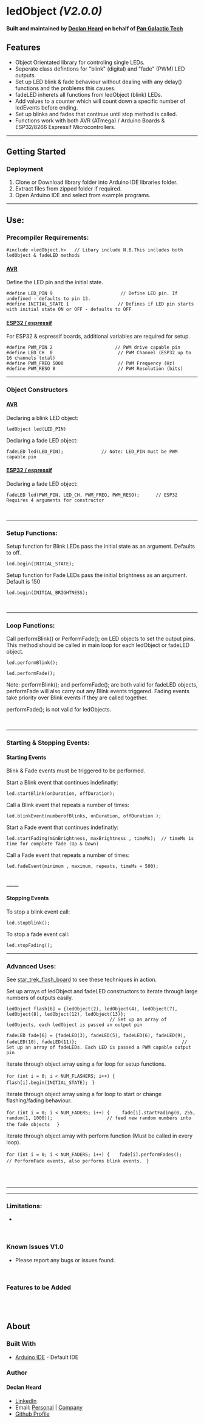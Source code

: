 # ledObject *(V2.0.0)*
#### Built and maintained by [Declan Heard](mailto:pangalactictech@gmail.com "Email me!") on behalf of [Pan Galactic Tech](https://PanGalacticTech.com)

## Features
* Object Orientated library for controling single LEDs.
* Seperate class defintions for "blink" (digital) and "fade" (PWM) LED outputs.
* Set up LED blink & fade behaviour without dealing with any delay() functions and the problems this causes.
* fadeLED inherets all functions from ledObject (blink) LEDs.
* Add values to a counter which will count down a specific number of ledEvents before ending.
* Set up blinks and fades that continue until stop method is called.
* Functions work with both AVR (ATmega) / Arduino Boards & ESP32/8266 Espressif Microcontrollers.

___________________________________________________________________________________________________________

## Getting Started
### Deployment
1. Clone or Download library folder into Arduino IDE libraries folder.
2. Extract files from zipped folder if required.
3. Open Arduino IDE and select from example programs.

___________________________________________________________________________________________________________

## Use:

### Precompiler Requirements:

`#include <ledObject.h>   // Libary include N.B.This includes both ledObject & fadeLED methods `


#### <u>AVR</u>
Define the LED pin and the initial state.

`#define LED_PIN 9                         // Define LED pin. If undefined - defaults to pin 13.` <br>
`#define INITIAL_STATE 1                  // Defines if LED pin starts with initial state ON or OFF - defaults to OFF`

#### <u>ESP32 / espressif</u>
For ESP32 & espressif boards, additional variables are required for setup.

`#define PWM_PIN 2                       // PWM drive capable pin`   <br>
`#define LED_CH  0                        // PWM Channel (ESP32 up to 16 channels total)`  <br>
`#define PWM_FREQ 5000                    // PWM Frequency (Hz)`    <br>
`#define PWM_RESO 8                       // PWM Resolution (bits)`   <br>

___________________________________________________________________________________________________________

### Object Constructors

#### <u>AVR</u>
Declaring a blink LED object:

`ledObject led(LED_PIN) `

Declaring a fade LED object:

`fadeLED led(LED_PIN);      		// Note: LED_PIN must be PWM capable pin`

#### <u>ESP32 / espressif</u>
Declaring a fade LED object:

`fadeLED led(PWM_PIN, LED_CH, PWM_FREQ, PWM_RESO);      // ESP32 Requires 4 arguments for constructor`

<br>

___________________________________________________________________________________________________________

### Setup Functions:
Setup function for Blink LEDs pass the initial state as an argument. Defaults to off.

`led.begin(INITIAL_STATE);`

Setup function for Fade LEDs pass the initial brightness as an argument. Default is 150

`led.begin(INITIAL_BRIGHTNESS);`

<br>

___________________________________________________________________________________________________________

### Loop Functions:

Call performBlink() or PerformFade(); on LED objects to set the output pins.
This method should be called in main loop for each ledObject or fadeLED object. 

`led.performBlink();`

`led.performFade();`

Note: performBlink(); and performFade(); are both valid for fadeLED objects, performFade will also
carry out any Blink events triggered. Fading events take priority over Blink events if they are called together.

performFade(); is not valid for ledObjects. 

<br>


___________________________________________________________________________________________________________

### Starting & Stopping Events:
#### Starting Events

Blink & Fade events must be triggered to be performed.

Start a Blink event that continues indefinatly:

`led.startBlink(onDuration, offDuration);`

Call a Blink event that repeats a number of times:

`led.blinkEvent(numberofBlinks, onDuration, offDuration );`


Start a Fade event that continues indefinatly:

`led.startFading(minBrightness, maxBrightness , timeMs);  // timeMs is time for complete fade (Up & Down)`

Call a Fade event that repeats a number of times:

`led.fadeEvent(minimum , maximum, repeats, timeMs = 500);`

<br>
_____

#### Stopping Events

To stop a blink event call:

`led.stopBlink();`

To stop a fade event call:

`led.stopFading();`


___________________________________________________________________________________________________________

### Advanced Uses:
See [star_trek_flash_board](https://github.com/PanGalacticTech/ledObject_library/blob/master/star_trek_flash_board/star_trek_flash_board.ino) to see these techniques in action.

Set up arrays of ledObject and fadeLED constructors to iterate through large numbers of outputs easily. 

`ledObject flash[6] = {ledObject(2), ledObject(4), ledObject(7), ledObject(8), ledObject(12), ledObject(13)};`   
`                                      // Set up an array of ledObjects, each ledObject is passed an output pin`

`fadeLED fade[6] = {fadeLED(3), fadeLED(5), fadeLED(6), fadeLED(9), fadeLED(10), fadeLED(11)};`
`                                      // Set up an array of fadeLEDs. Each LED is passed a PWM capable output pin`

Iterate through object array using a for loop for setup functions.

`for (int i = 0; i < NUM_FLASHERS; i++) {`
`    flash[i].begin(INITIAL_STATE);`
` }`

Iterate through object array using a for loop to start or change flashing/fading behaviour.

`for (int i = 0; i < NUM_FADERS; i++) {`
`    fade[i].startFading(0, 255, random(1, 1000));                    // feed new random numbers into the fade objects`
`  }`

Iterate through object array with perform function (Must be called in every loop).

`for (int i = 0; i < NUM_FADERS; i++) {`
`   fade[i].performFades();        // PerformFade events, also performs blink events.`
` }`




<br>
<br>

___________________________________________________________________________________________________________
___________________________________________________________________________________________________________

### Limitations:
- 


<br>

### Known Issues V1.0
  - Please report any bugs or issues found.

<br>

### Features to be Added 

<br>
<br>

## About
### Built With
* [Arduino IDE](https://www.arduino.cc/) - Default IDE


### Author
#### Declan Heard
* [LinkedIn](https://www.linkedin.com/in/declan-heard-91103b58/)
* Email: [Personal](mailto:dec.h38@gmail.com "dec.h38@gmail.com") | [Company](mailto:PanGalacticTech@gmail.com "PanGalacticTech@gmail.com")
* [Github Profile](https://github.com/PanGalacticTech)
